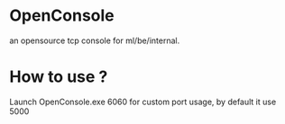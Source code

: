# OpenConsole
an opensource tcp console for ml/be/internal.

# How to use ?

Launch OpenConsole.exe 6060 for custom port usage, by default it use 5000
